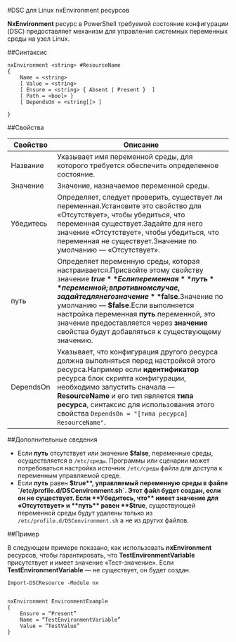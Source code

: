 #DSC для Linux nxEnvironment ресурсов

**NxEnvironment** ресурс в PowerShell требуемой состояние конфигурации (DSC) предоставляет механизм для управления системных переменных среды на узел Linux.

##Синтаксис

```
nxEnvironment <string> #ResourceName
{
    Name = <string>
    [ Value = <string>
    [ Ensure = <string> { Absent | Present }  ]
    [ Path = <bool> }
    [ DependsOn = <string[]> ]

}
```

##Свойства

| Свойство| Описание|
|---|---|
| Название| Указывает имя переменной среды, для которого требуется обеспечить определенное состояние.|
| Значение| Значение, назначаемое переменной среды.|
| Убедитесь| Определяет, следует проверить, существует ли переменная.Установите это свойство для «Отсутствует», чтобы убедиться, что переменная существует.Задайте для него значение «Отсутствует», чтобы убедиться, что переменная не существует.Значение по умолчанию — «Отсутствует».|
| путь| Определяет переменную среды, которая настраивается.Присвойте этому свойству значение **$true** Если переменная **путь** переменной; в противном случае, задайте для него значение **$false**.Значение по умолчанию — **$false**.Если выполняется настройка переменная **путь** переменной, это значение предоставляется через **значение** свойства будут добавляться к существующему значению.|
| DependsOn| Указывает, что конфигурация другого ресурса должна выполняться перед настройкой этого ресурса.Например если **идентификатор** ресурса блок скрипта конфигурации, необходимо запустить сначала — **ResourceName** и его тип является **типа ресурса**, синтаксис для использования этого свойства `DependsOn = "[типа ресурса] ResourceName"`.|

##Дополнительные сведения

* Если **путь** отсутствует или значение **$false**, переменные среды, осуществляется в `/etc/среды`. Программы или сценарии может потребоваться настройка источник `/etc/среды` файла для доступа к переменным управляемой среде.
* Если **путь** равен **$true**, управляемый переменную среды в файле `/etc/profile.d/DSCenvironment.sh`. Этот файл будет создан, если он не существует. Если **Убедитесь, что** имеет значение для «Отсутствует» и **путь** равен **$true**, существующей переменной среды будут удалены только из `/etc/profile.d/DSCenvironment.sh` а не из других файлов.

##Пример

В следующем примере показано, как использовать **nxEnvironment** ресурсов, чтобы гарантировать, что **TestEnvironmentVariable** присутствует и имеет значение «Тест-значение». Если **TestEnvironmentVariable** — не существует, он будет создан.

```
Import-DSCResource -Module nx 


nxEnvironment EnvironmentExample
{
    Ensure = “Present”
    Name = “TestEnvironmentVariable”
    Value = “TestValue”
}
```






